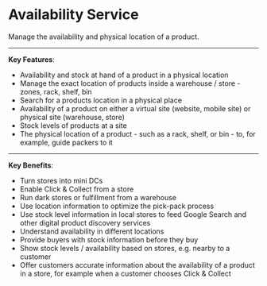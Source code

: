 # Availability Service

Manage the availability and physical location of a product.

***

**Key Features**:
* Availability and stock at hand of a product in a physical location
* Manage the exact location of products inside a warehouse / store - zones, rack, shelf, bin
* Search for a products location in a physical place
* Availability of a product on either a virtual site (website, mobile site) or physical site (warehouse, store)
* Stock levels of products at a site
* The physical location of a product - such as a rack, shelf, or bin - to, for example, guide packers to it

***

**Key Benefits**:
* Turn stores into mini DCs
* Enable Click & Collect from a store
* Run dark stores or fulfillment from a warehouse
* Use location information to optimize the pick-pack process
* Use stock level information in local stores to feed Google Search and other digital product discovery services
* Understand availability in different locations
* Provide buyers with stock information before they buy
* Show stock levels / availability based on stores, e.g. nearby to a customer
* Offer customers accurate information about the availability of a product in a store, for example when a customer chooses Click & Collect